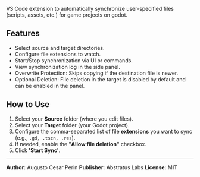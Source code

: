 VS Code extension to automatically synchronize user-specified files (scripts, assets, etc.) for game projects on godot.

## Features

*   Select source and target directories.
*   Configure file extensions to watch.
*   Start/Stop synchronization via UI or commands.
*   View synchronization log in the side panel.
*   Overwrite Protection: Skips copying if the destination file is newer.
*   Optional Deletion: File deletion in the target is disabled by default and can be enabled in the panel.

## How to Use

1.  Select your **Source** folder (where you edit files).
2.  Select your **Target** folder (your Godot project).
3.  Configure the comma-separated list of file **extensions** you want to sync (e.g., `.gd, .tscn, .res`).
4.  If needed, enable the **"Allow file deletion"** checkbox.
5.  Click **'Start Sync'**.

---
**Author:** Augusto Cesar Perin
**Publisher:** Abstratus Labs
**License:** MIT 